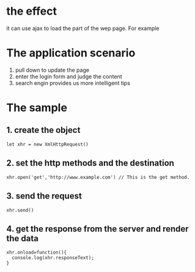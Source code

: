 # the effect
it can use ajax to load the part of the wep page.
For example

# The application scenario
1. pull down to update the page
2. enter the login form and judge the content
3. search engin provides us more intelligent tips

# The sample
## 1. create the object 
  ```
  let xhr = new XmlHttpRequest()
  ```
## 2. set the http methods and the destination
  ```
  xhr.open('get','http://www.example.com') // This is the get method.
  ```
## 3. send the request
   ``` 
   xhr.send()
   ```
## 4. get the response from the server and render the data
   ``` 
   xhr.onload=function(){
     console.log(xhr.responseText);
   }
   ```